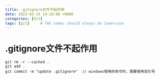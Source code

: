 ```yaml
---
title: .gitignore文件不起作用
date: 2023-03-15 14:10:00 +0800
categories: [Git]
tags: [git]     # TAG names should always be lowercase
---
```


# .gitignore文件不起作用
```
git rm -r --cached .
git add .
git commit -m "update .gitignore"  // windows使用的命令时，需要使用双引号
```

